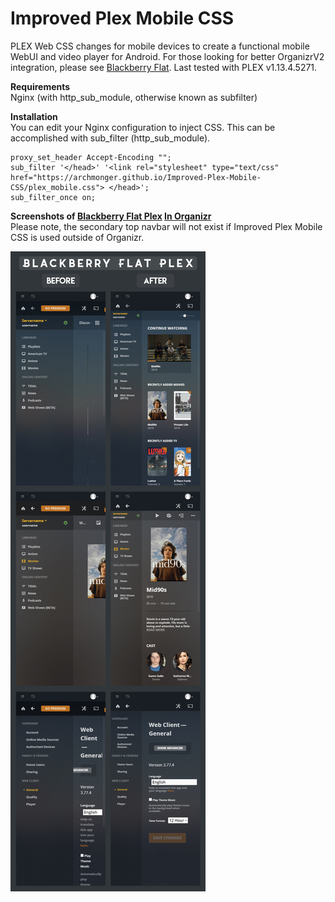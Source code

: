 # Improved Plex Mobile CSS
PLEX Web CSS changes for mobile devices to create a functional mobile WebUI and video player for Android. For those looking for better OrganizrV2 integration, please see [Blackberry Flat](https://github.com/Archmonger/Blackberry-Flat).
Last tested with PLEX v1.13.4.5271.

**Requirements**<br/> 
Nginx (with http_sub_module, otherwise known as subfilter)

**Installation**<br/>
You can edit your Nginx configuration to inject CSS. This can be accomplished with sub_filter (http_sub_module). 
```
proxy_set_header Accept-Encoding "";
sub_filter '</head>' '<link rel="stylesheet" type="text/css" href="https://archmonger.github.io/Improved-Plex-Mobile-CSS/plex_mobile.css"> </head>';
sub_filter_once on;
```

**Screenshots of [Blackberry Flat Plex](https://github.com/Archmonger/Blackberry-Flat) [In Organizr](https://github.com/causefx/Organizr)**<br/>
Please note, the secondary top navbar will not exist if Improved Plex Mobile CSS is used outside of Organizr.<br/>

![Plex Mobile CSS](https://github.com/Archmonger/Blackberry-Flat/blob/master/Screenshots/bbf_plex_in_organizr_mobile.jpg?raw=truee "Plex Mobile CSS")
